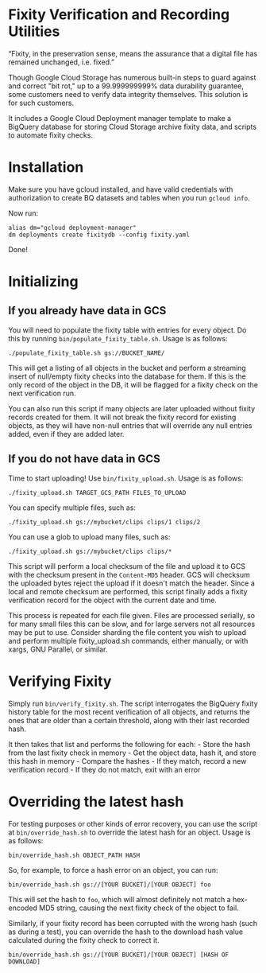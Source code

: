 # Fixity Verification and Recording Utilities

“Fixity, in the preservation sense, means the assurance that a digital file has remained unchanged, i.e. fixed.”

Though Google Cloud Storage has numerous built-in steps to guard against and correct "bit rot," up to a 99.999999999% data durability guarantee, some customers need to verify data integrity themselves. This solution is for such customers.

It includes a Google Cloud Deployment manager template to make a BigQuery database for storing Cloud Storage archive fixity data, and scripts to automate fixity checks.

# Installation

Make sure you have gcloud installed, and have valid credentials with authorization to create BQ datasets and tables when you run `gcloud info`.

Now run:

```shell
alias dm="gcloud deployment-manager"
dm deployments create fixitydb --config fixity.yaml
```
Done!

# Initializing

## If you already have data in GCS

You will need to populate the fixity table with entries for every object. Do this by running `bin/populate_fixity_table.sh`. Usage is as follows:

`./populate_fixity_table.sh gs://BUCKET_NAME/`

This will get a listing of all objects in the bucket and perform a streaming insert of null/empty fixity checks into the database for them. If this is the only record of the object in the DB, it will be flagged for a fixity check on the next verification run.

You can also run this script if many objects are later uploaded without fixity records created for them. It will not break the fixity record for existing objects, as they will have non-null entries that will override any null entries added, even if they are added later.

## If you do not have data in GCS

Time to start uploading! Use `bin/fixity_upload.sh`. Usage is as follows:

`./fixity_upload.sh TARGET_GCS_PATH FILES_TO_UPLOAD`

You can specify multiple files, such as:

`./fixity_upload.sh gs://mybucket/clips clips/1 clips/2`

You can use a glob to upload many files, such as:

`./fixity_upload.sh gs://mybucket/clips clips/*`

This script will perform a local checksum of the file and upload it to GCS with the checksum present in the `Content-MD5` header. GCS will checksum the uploaded bytes reject the upload if it doesn't match the header. Since a local and remote checksum are performed, this script finally adds a fixity verification record for the object with the current date and time.

This process is repeated for each file given. Files are processed serially, so for many small files this can be slow, and for large servers not all resources may be put to use. Consider sharding the file content you wish to upload and perform multiple fixity_upload.sh commands, either manually, or with xargs, GNU Parallel, or similar.

# Verifying Fixity

Simply run `bin/verify_fixity.sh`. The script interrogates the BigQuery fixity history table for the most recent verification of all objects, and returns the ones that are older than a certain threshold, along with their last recorded hash.

It then takes that list and performs the following for each:
    - Store the hash from the last fixity check in memory
    - Get the object data, hash it, and store this hash in memory
    - Compare the hashes
        - If they match, record a new verification record
        - If they do not match, exit with an error

# Overriding the latest hash

For testing purposes or other kinds of error recovery, you can use the script at `bin/override_hash.sh` to override the latest hash for an object. Usage is as follows:

`bin/override_hash.sh OBJECT_PATH HASH`

So, for example, to force a hash error on an object, you can run:

`bin/override_hash.sh gs://[YOUR BUCKET]/[YOUR OBJECT] foo`

This will set the hash to `foo`, which will almost definitely not match a hex-encoded MD5 string, causing the next fixity check of the object to fail.

Similarly, if your fixity record has been corrupted with the wrong hash (such as during a test), you can override the hash to the download hash value calculated during the fixity check to correct it.

`bin/override_hash.sh gs://[YOUR BUCKET]/[YOUR OBJECT] [HASH OF DOWNLOAD]`
